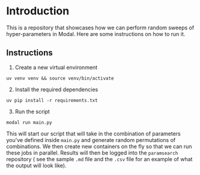 # Introduction

This is a repository that showcases how we can perform random sweeps of hyper-parameters in Modal. Here are some instructions on how to run it.

## Instructions

1. Create a new virtual environment

```
uv venv venv && source venv/bin/activate
```

2. Install the required dependencies

```
uv pip install -r requirements.txt
```

3. Run the script

```
modal run main.py
```

This will start our script that will take in the combination of parameters you've defined inside `main.py` and generate random permutations of combinations. We then create new containers on the fly so that we can run these jobs in parallel. Results will then be logged into the `paramsearch` repository ( see the sample `.md` file and the `.csv` file for an example of what the output will look like).
